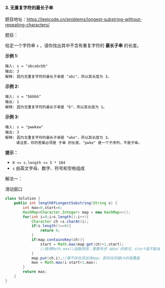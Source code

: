 #### 3. 无重复字符的最长子串

题目地址：https://leetcode.cn/problems/longest-substring-without-repeating-characters/

题目：

给定一个字符串 `s` ，请你找出其中不含有重复字符的 **最长子串** 的长度。

**示例 1:**

```
输入: s = "abcabcbb"
输出: 3 
解释: 因为无重复字符的最长子串是 "abc"，所以其长度为 3。
```

**示例 2:**

```
输入: s = "bbbbb"
输出: 1
解释: 因为无重复字符的最长子串是 "b"，所以其长度为 1。
```

**示例 3:**

```
输入: s = "pwwkew"
输出: 3
解释: 因为无重复字符的最长子串是 "wke"，所以其长度为 3。
     请注意，你的答案必须是 子串 的长度，"pwke" 是一个子序列，不是子串。
```

**提示：**

- `0 <= s.length <= 5 * 104`
- `s` 由英文字母、数字、符号和空格组成

解法一：

滑动窗口

```java
class Solution {
    public int lengthOfLongestSubstring(String s) {
        int max=0,start=0;
        HashMap<Character,Integer> map = new HashMap<>();
        for(int i=0;i<s.length();i++){
            Character ch =s.charAt(i);
            if(s.length()==0){
                return 0;
            }
            if(map.containsKey(ch)){
                start = Math.max(map.get(ch)+1,start);
                //使用Math.max()函数原因：需要考虑'abba'的情况，start值不能减少
            }
            map.put(ch,i);//键不存在添加进map，若存在将键ch的值覆盖
            max = Math.max(i-start+1,max);
        }
        return max;
    }
}
```

